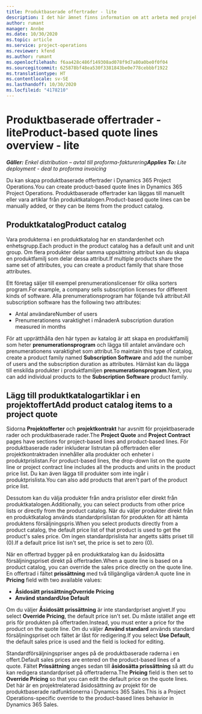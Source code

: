 ```yaml
---
title: Produktbaserade offertrader - lite
description: I det här ämnet finns information om att arbeta med projektbaserade offertrader.
author: rumant
manager: Annbe
ms.date: 10/30/2020
ms.topic: article
ms.service: project-operations
ms.reviewer: kfend
ms.author: rumant
ms.openlocfilehash: f6aa428c486f149308ad078f9d7a80a0be0f0f04
ms.sourcegitcommit: 625878bf48ea530f3381843be0e778cebbbf1922
ms.translationtype: HT
ms.contentlocale: sv-SE
ms.lasthandoff: 10/30/2020
ms.locfileid: "4178210"
---
```

# <a name="product-based-quote-lines-overview---lite"></a><span data-ttu-id="2e016-103">Produktbaserade offertrader - lite</span><span class="sxs-lookup"><span data-stu-id="2e016-103">Product-based quote lines overview - lite</span></span>

<span data-ttu-id="2e016-104">_**Gäller:** Enkel distribution – avtal till proforma-fakturering_</span><span class="sxs-lookup"><span data-stu-id="2e016-104">_**Applies To:** Lite deployment - deal to proforma invoicing_</span></span>

<span data-ttu-id="2e016-105">Du kan skapa produktbaserade offertrader i Dynamics 365 Project Operations.</span><span class="sxs-lookup"><span data-stu-id="2e016-105">You can create product-based quote lines in Dynamics 365 Project Operations.</span></span> <span data-ttu-id="2e016-106">Produktbaserade offertrader kan läggas till manuellt eller vara artiklar från produktkatalogen.</span><span class="sxs-lookup"><span data-stu-id="2e016-106">Product-based quote lines can be manually added, or they can be items from the product catalog.</span></span>

## <a name="product-catalog"></a><span data-ttu-id="2e016-107">Produktkatalog</span><span class="sxs-lookup"><span data-stu-id="2e016-107">Product catalog</span></span>

<span data-ttu-id="2e016-108">Vara produkterna i en produktkatalog har en standardenhet och enhetsgrupp.</span><span class="sxs-lookup"><span data-stu-id="2e016-108">Each product in the product catalog has a default unit and unit group.</span></span> <span data-ttu-id="2e016-109">Om flera produkter delar samma uppsättning attribut kan du skapa en produktfamilj som delar dessa attribut.</span><span class="sxs-lookup"><span data-stu-id="2e016-109">If multiple products share the same set of attributes, you can create a product family that share those attributes.</span></span> 

<span data-ttu-id="2e016-110">Ett företag säljer till exempel prenumerationslicenser för olika sorters program.</span><span class="sxs-lookup"><span data-stu-id="2e016-110">For example, a company sells subscription licenses for different kinds of software.</span></span> <span data-ttu-id="2e016-111">Alla prenumerationsprogram har följande två attribut:</span><span class="sxs-lookup"><span data-stu-id="2e016-111">All subscription software has the following two attributes:</span></span>

- <span data-ttu-id="2e016-112">Antal användare</span><span class="sxs-lookup"><span data-stu-id="2e016-112">Number of users</span></span>
- <span data-ttu-id="2e016-113">Prenumerationens varaktighet i månader</span><span class="sxs-lookup"><span data-stu-id="2e016-113">A subscription duration measured in months</span></span>

<span data-ttu-id="2e016-114">För att upprätthålla den här typen av katalog är att skapa en produktfamilj som heter **prenumerationsprogram** och lägga till antalet användare och prenumerationens varaktighet som attribut.</span><span class="sxs-lookup"><span data-stu-id="2e016-114">To maintain this type of catalog, create a product family named **Subscription Software** and add the number of users and the subscription duration as attributes.</span></span> <span data-ttu-id="2e016-115">Härnäst kan du lägga till enskilda produkter i produktfamiljen **prenumerationsprogram**.</span><span class="sxs-lookup"><span data-stu-id="2e016-115">Next, you can add individual products to the **Subscription Software** product family.</span></span>

## <a name="add-product-catalog-items-to-a-project-quote"></a><span data-ttu-id="2e016-116">Lägg till produktkatalogartiklar i en projektoffert</span><span class="sxs-lookup"><span data-stu-id="2e016-116">Add product catalog items to a project quote</span></span>

<span data-ttu-id="2e016-117">Sidorna **Projektofferter** och **projektkontrakt** har avsnitt för projektbaserade rader och produktbaserade rader.</span><span class="sxs-lookup"><span data-stu-id="2e016-117">The **Project Quote** and **Project Contract** pages have sections for project-based lines and product-based lines.</span></span> <span data-ttu-id="2e016-118">För produktbaserade rader inkluderar listrutan på offertraden eller projektkontraktraden innehåller alla produkter och enheter i produktprislistan.</span><span class="sxs-lookup"><span data-stu-id="2e016-118">For product-based lines, the drop-down list on the quote line or project contract line includes all the products and units in the product price list.</span></span> <span data-ttu-id="2e016-119">Du kan även lägga till produkter som inte ingår i produktprislista.</span><span class="sxs-lookup"><span data-stu-id="2e016-119">You can also add products that aren't part of the product price list.</span></span>

<span data-ttu-id="2e016-120">Dessutom kan du välja produkter från andra prislistor eller direkt från produktkatalogen.</span><span class="sxs-lookup"><span data-stu-id="2e016-120">Additionally, you can select products from other price lists or directly from the product catalog.</span></span> <span data-ttu-id="2e016-121">När du väljer produkter direkt från en produktkatalog används standardprislistan för produkten för att hämta produktens försäljningspris.</span><span class="sxs-lookup"><span data-stu-id="2e016-121">When you select products directly from a product catalog, the default price list of that product is used to get the product's sales price.</span></span> <span data-ttu-id="2e016-122">Om ingen standardprislista har angetts sätts priset till (0).</span><span class="sxs-lookup"><span data-stu-id="2e016-122">If a default price list isn't set, the price is set to zero (0).</span></span>

<span data-ttu-id="2e016-123">När en offertrad bygger på en produktkatalog kan du åsidosätta försäljningspriset direkt på offertraden.</span><span class="sxs-lookup"><span data-stu-id="2e016-123">When a quote line is based on a product catalog, you can override the sales price directly on the quote line.</span></span> <span data-ttu-id="2e016-124">En offertrad i fältet **prissättning** med två tillgängliga värden:</span><span class="sxs-lookup"><span data-stu-id="2e016-124">A quote line in **Pricing** field with two available values:</span></span>

- <span data-ttu-id="2e016-125">**Åsidosätt prissättning**</span><span class="sxs-lookup"><span data-stu-id="2e016-125">**Override Pricing**</span></span>
- <span data-ttu-id="2e016-126">**Använd standard**</span><span class="sxs-lookup"><span data-stu-id="2e016-126">**Use Default**</span></span>

<span data-ttu-id="2e016-127">Om du väljer **Åsidosätt prissättning** är inte standardpriset angivet.</span><span class="sxs-lookup"><span data-stu-id="2e016-127">If you select **Override Pricing**, the default price isn't set.</span></span> <span data-ttu-id="2e016-128">Du måste istället ange ett pris för produkten på offertraden.</span><span class="sxs-lookup"><span data-stu-id="2e016-128">Instead, you must enter a price for the product on the quote line.</span></span> <span data-ttu-id="2e016-129">Om du väljer **Använd standard** används standard försäljningspriset och fältet är låst för redigering.</span><span class="sxs-lookup"><span data-stu-id="2e016-129">If you select **Use Default**, the default sales price is used and the field is locked for editing.</span></span>

<span data-ttu-id="2e016-130">Standardförsäljningspriser anges på de produktbaserade raderna i en offert.</span><span class="sxs-lookup"><span data-stu-id="2e016-130">Default sales prices are entered on the product-based lines of a quote.</span></span> <span data-ttu-id="2e016-131">Fältet **Prissättning** anges sedan till **åsidosätta prissättning** så att du kan redigera standardpriset på offertraderna.</span><span class="sxs-lookup"><span data-stu-id="2e016-131">The **Pricing** field is then set to **Override Pricing** so that you can edit the default price on the quote lines.</span></span> <span data-ttu-id="2e016-132">Det här är en projektrelaterad åsidosättning av projekt för de produktbaserade radfunktionerna i Dynamics 365 Sales.</span><span class="sxs-lookup"><span data-stu-id="2e016-132">This is a Project Operations-specific override to the product-based lines behavior in Dynamics 365 Sales.</span></span>
